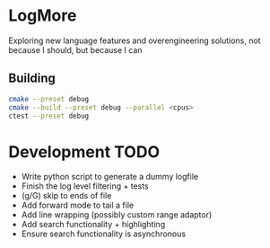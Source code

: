 # LogMore

Exploring new language features and overengineering solutions, not because I should, but because I can

## Building

```bash
cmake --preset debug
cmake --build --preset debug --parallel <cpus>
ctest --preset debug
```

# Development TODO

 - Write python script to generate a dummy logfile
 - Finish the log level filtering + tests
 - (g/G) skip to ends of file
 - Add forward mode to tail a file
 - Add line wrapping (possibly custom range adaptor)
 - Add search functionality + highlighting
 - Ensure search functionality is asynchronous